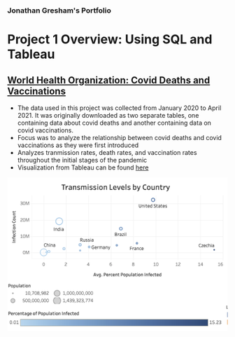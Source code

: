 ### Jonathan Gresham's Portfolio

# Project 1 Overview: Using SQL and Tableau
## [**World Health Organization: Covid Deaths and Vaccinations**](https://github.com/jgreshy/Covid-Portfolio-Project)

- The data used in this project was collected from January 2020 to April 2021. It was originally downloaded as two separate tables, one containing data about covid deaths and another containing data on covid vaccinations.
- Focus was to analyze the relationship between covid deaths and covid vaccinations as they were first introduced
- Analyzes tranmission rates, death rates, and vaccination rates throughout the initial stages of the pandemic
- Visualization from Tableau can be found [here](https://public.tableau.com/app/profile/jonathan.gresham/viz/CovidProject_16558078529460/Dashboard1)

![Transmission Levels By Country](https://github.com/jgreshy/Jonathan-Gresham-Portfolio/blob/main/images/Screen%20Shot%202022-06-26%20at%204.10.22%20PM.png?raw=true)
